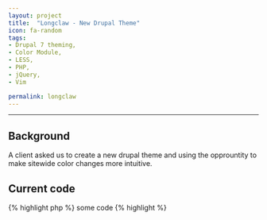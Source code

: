 ```yaml
---
layout: project
title:  "Longclaw - New Drupal Theme"
icon: fa-random
tags:
- Drupal 7 theming,
- Color Module, 
- LESS,
- PHP,
- jQuery,
- Vim

permalink: longclaw
---
```

---

## Background

A client asked us to create a new drupal theme and using the opprountity to make sitewide color changes more intuitive. 

## Current code

{% highlight php %}
some code
{% highlight %}


